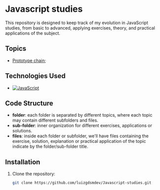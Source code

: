# Javascript studies
This repository is designed to keep track of my evolution in JavaScript studies, from basic to advanced, applying exercises, theory, and practical applications of the subject.

## Topics
- [Prototype chain](https://github.com/luizgdsmdev/Javascript-studies/tree/main/prototype-chain);

## Technologies Used

- [![JavaScript](https://img.shields.io/badge/JavaScript-F7DF1E?style=for-the-badge&logo=javascript&logoColor=black)](https://developer.mozilla.org/en-US/docs/Web/JavaScript)


## Code Structure

- **folder**: each folder is separated by different topics, where each topic may contain different subfolders and files.
- **sub-folder**: inner organization for different exercises, applications or solutions.
- **files**: inside each folder or subfolder, we'll have files containing the exercise, solution, explanation or practical application of the topic indicate by the folder/sub-folder title.



## Installation

1. Clone the repository:
   ```bash
   git clone https://github.com/luizgdsmdev/Javascript-studies.git